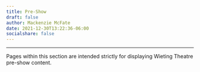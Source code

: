 ```yaml
---
title: Pre-Show
draft: false
author: Mackenzie McFate
date: 2021-12-30T13:22:36-06:00
socialshare: false
---
```


<hr/>

Pages within this section are intended strictly for displaying Wieting Theatre pre-show content.
